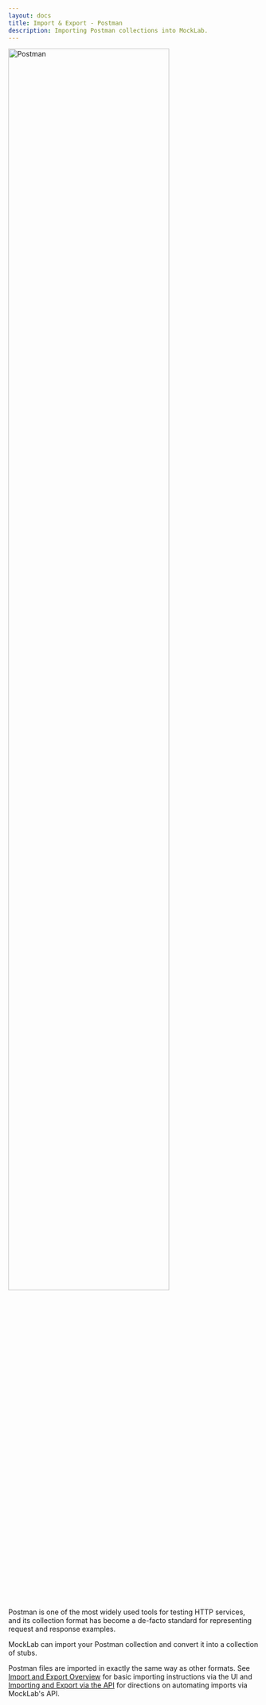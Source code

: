 ```yaml
---
layout: docs
title: Import & Export - Postman
description: Importing Postman collections into MockLab.
---
```


<img alt="Postman" src="/images/screenshots/postman.png" style="width: 80%;border:none;"/>

Postman is one of the most widely used tools for testing HTTP services, and its
collection format has become a de-facto standard for representing request and response examples.

MockLab can import your Postman collection and convert it into a collection of stubs.

Postman files are imported in exactly the same way as other formats.
See [Import and Export Overview](/docs/import-and-export/) for basic importing instructions via the UI and
[Importing and Export via the API](/docs/import-export/api) for directions on automating
imports via MockLab's API.
